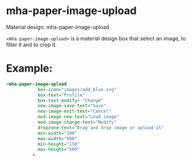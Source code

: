 
# mha-paper-image-upload

Material design: mha-paper-image-upload

`<mha-paper-image-upload>` is a material design box that select an image, to filter it and to crop it.

# Example:

```html
<mha-paper-image-upload
            box-icon="images/add_blue.svg"
            box-text="Profile"
            box-text-modify= "Change"
            new-image-save-text="Save"
            new-image-exit-text="Cancel"
            mod-image-new-text="Load image"
            mod-image-change-text="Modify"
            dropzone-text="Drag and drop image or upload it"
            min-width="100"
            max-width="600"
            min-height="150"
            max-height="500"
          >
```
